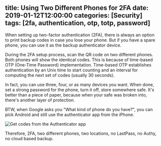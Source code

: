 title: Using Two Different Phones for 2FA
date: 2019-01-12T12:00:00
categories: [Security]
tags: [2fa, authentication, otp, totp, password]
---

When setting up two-factor authentication (2FA), there is always an option to print backup codes in case you lose your phone. But if you have a spare phone, you can use it as the backup authenticator device.

During the 2FA setup process, scan the QR code on two different phones. Both phones will show the identical codes. This is because of time-based OTP (One-Time Password) implementation. Time-based OTP establishes authentication by an Unix time to start counting and an interval for computing the next set of codes (usually 30 seconds).

In fact, you can use three, four, or as many devices you want. When done, set a strong password for the phone, turn it off, store somewhere safe. It's better than a piece of paper, because when your safe was broken into, there's another layer of protection.

BTW, when Google asks you "What kind of phone do you have?", you can pick Android and still use the authenticator app from the iPhone.

![Get codes from the Authenticator app](/2019/01/12/using-two-different-phones-for-2fa/google-2fa-authenticator-selection.png)

Therefore, 2FA, two different phones, two locations, no LastPass, no Authy, no cloud based backup.
